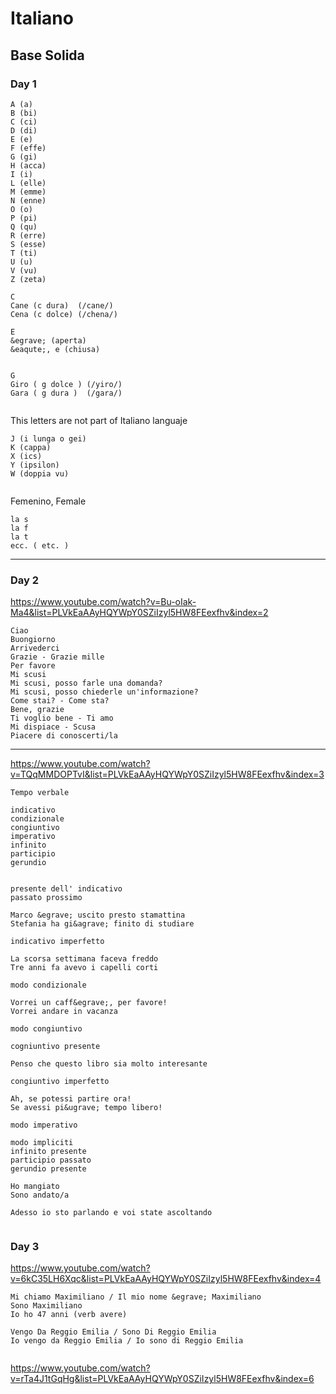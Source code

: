 # Italiano

## Base Solida

### Day 1

```
A (a)
B (bi)
C (ci)
D (di)
E (e)
F (effe)
G (gi)
H (acca)
I (i)
L (elle)
M (emme)
N (enne)
O (o)
P (pi)
Q (qu)
R (erre)
S (esse)
T (ti)
U (u)
V (vu)
Z (zeta)

```

```
C 
Cane (c dura)  (/cane/)
Cena (c dolce) (/chena/)

E
&egrave; (aperta)
&eaqute;, e (chiusa)


G
Giro ( g dolce ) (/yiro/)
Gara ( g dura )  (/gara/)


```

This letters are not part of Italiano languaje

```
J (i lunga o gei)
K (cappa)
X (ics)
Y (ipsilon)
W (doppia vu)


```

Femenino, Female
```
la s
la f
la t
ecc. ( etc. )
```
---
### Day 2

<https://www.youtube.com/watch?v=Bu-oIak-Ma4&list=PLVkEaAAyHQYWpY0SZiIzyl5HW8FEexfhv&index=2>

```
Ciao
Buongiorno
Arrivederci
Grazie - Grazie mille
Per favore
Mi scusi
Mi scusi, posso farle una domanda?
Mi scusi, posso chiederle un'informazione?
Come stai? - Come sta?
Bene, grazie
Ti voglio bene - Ti amo
Mi dispiace - Scusa
Piacere di conoscerti/la
```
---
<https://www.youtube.com/watch?v=TQqMMDOPTvI&list=PLVkEaAAyHQYWpY0SZiIzyl5HW8FEexfhv&index=3>

```
Tempo verbale

indicativo
condizionale
congiuntivo
imperativo
infinito
participio
gerundio


presente dell' indicativo
passato prossimo

Marco &egrave; uscito presto stamattina
Stefania ha gi&agrave; finito di studiare

indicativo imperfetto

La scorsa settimana faceva freddo
Tre anni fa avevo i capelli corti

modo condizionale

Vorrei un caff&egrave;, per favore!
Vorrei andare in vacanza

modo congiuntivo

cogniuntivo presente

Penso che questo libro sia molto interesante

congiuntivo imperfetto

Ah, se potessi partire ora!
Se avessi pi&ugrave; tempo libero!

modo imperativo

modo impliciti
infinito presente
participio passato
gerundio presente

Ho mangiato
Sono andato/a

Adesso io sto parlando e voi state ascoltando


```

### Day 3
<https://www.youtube.com/watch?v=6kC35LH6Xqc&list=PLVkEaAAyHQYWpY0SZiIzyl5HW8FEexfhv&index=4>

```
Mi chiamo Maximiliano / Il mio nome &egrave; Maximiliano
Sono Maximiliano
Io ho 47 anni (verb avere)

Vengo Da Reggio Emilia / Sono Di Reggio Emilia 
Io vengo da Reggio Emilia / Io sono di Reggio Emilia


```

<https://www.youtube.com/watch?v=rTa4J1tGqHg&list=PLVkEaAAyHQYWpY0SZiIzyl5HW8FEexfhv&index=6>
```

```
